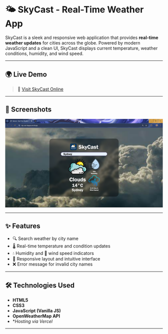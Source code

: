 # 🌤️ SkyCast - Real-Time Weather App

SkyCast is a sleek and responsive web application that provides **real-time weather updates** for cities across the globe. Powered by modern JavaScript and a clean UI, SkyCast displays current temperature, weather conditions, humidity, and wind speed.

---

## 🌍 Live Demo

> 🚀 [Visit SkyCast Online](https://sky-cast-kappa.vercel.app/)  

---

## 📸 Screenshots

![SkyCast Screenshot](./Assets/Screenshot.png)

---

## ✨ Features

- 🔍 Search weather by city name
- 🌡️ Real-time temperature and condition updates
- 💧 Humidity and 💨 wind speed indicators
- 🧭 Responsive layout and intuitive interface
- ❌ Error message for invalid city names

---

## 🛠️ Technologies Used

- **HTML5**
- **CSS3**
- **JavaScript (Vanilla JS)**
- **OpenWeatherMap API** 
- **Hosting via Vercel*

---
